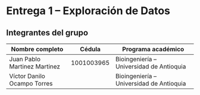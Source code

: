 # Entrega 1 – Exploración de Datos

##  Integrantes del grupo

| Nombre completo           | Cédula        | Programa académico                     |
|----------------------------|---------------|----------------------------------------|
| Juan Pablo Martinez Martinez  | 1001003965 | Bioingeniería – Universidad de Antioquia |
| Víctor Danilo Ocampo Torres    |  | Bioingeniería – Universidad de Antioquia |
